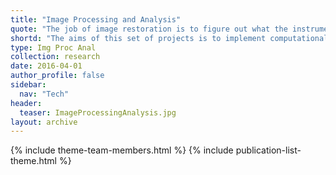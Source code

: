 ```yaml
---
title: "Image Processing and Analysis"
quote: "The job of image restoration is to figure out what the instrument is actually trying to tell you (Prof. Roy Pike)."
shortd: "The aims of this set of projects is to implement computational algorithms able to improve the quality/resolution of a microscopy image/dataset (e.g., via deconvolution), and to extract from it the maximum amount of information, both from the biological (e.g., biomolecules localization/concentration) content and the optical system content (e.g., spatial resolution, optical aberrations)." 
type: Img Proc Anal
collection: research
date: 2016-04-01
author_profile: false
sidebar:
  nav: "Tech"
header:
  teaser: ImageProcessingAnalysis.jpg
layout: archive
---
```


{% include theme-team-members.html %}
{% include publication-list-theme.html %}




